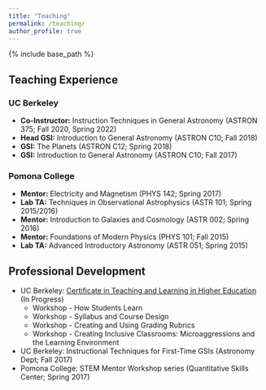 ```yaml
---
title: "Teaching"
permalink: /teaching/
author_profile: true
---
```


{% include base_path %}

## Teaching Experience

### UC Berkeley
* **Co-Instructor:** Instruction Techniques in General Astronomy (ASTRON 375; Fall 2020, Spring 2022)
* **Head GSI:** Introduction to General Astronomy (ASTRON C10; Fall 2018)
* **GSI:** The Planets (ASTRON C12; Spring 2018)
* **GSI:** Introduction to General Astronomy (ASTRON C10; Fall 2017)

### Pomona College
* **Mentor:** Electricity and Magnetism (PHYS 142; Spring 2017)
* **Lab TA:** Techniques in Observational Astrophysics (ASTR 101; Spring 2015/2016)
* **Mentor:** Introduction to Galaxies and Cosmology (ASTR 002; Spring 2016)
* **Mentor:** Foundations of Modern Physics (PHYS 101; Fall 2015)
* **Lab TA:** Advanced Introductory Astronomy (ASTR 051; Spring 2015)

## Professional Development
* UC Berkeley: [Certificate in Teaching and Learning in Higher Education](https://gsi.berkeley.edu/programs-services/certificate-program/) (In Progress)
  * Workshop - How Students Learn
  * Workshop - Syllabus and Course Design
  * Workshop - Creating and Using Grading Rubrics
  * Workshop - Creating Inclusive Classrooms: Microaggressions and the Learning Environment
* UC Berkeley: Instructional Techniques for First-Time GSIs (Astronomy Dept; Fall 2017)
* Pomona College: STEM Mentor Workshop series (Quantitative Skills Center; Spring 2017)
